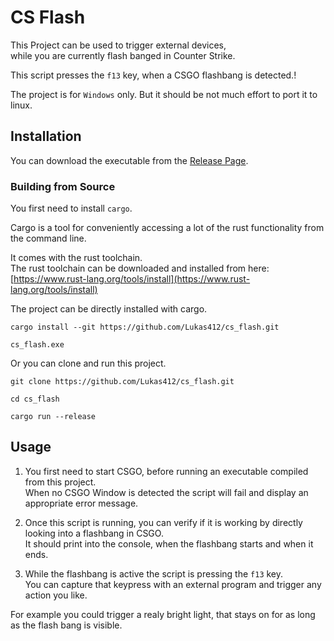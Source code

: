 # CS Flash

This Project can be used to trigger external devices, \
while you are currently flash banged in Counter Strike.

This script presses the `f13` key, when a CSGO flashbang is detected.!

The project is for `Windows` only.
But it should be not much effort to port it to linux.

## Installation

You can download the executable from the [Release Page](https://github.com/Lukas412/cs_flash/releases/latest).

### Building from Source

You first need to install `cargo`.

Cargo is a tool for conveniently accessing a lot of the rust functionality from the command line.

It comes with the rust toolchain. \
The rust toolchain can be downloaded and installed from here:
[https://www.rust-lang.org/tools/install](https://www.rust-lang.org/tools/install)

The project can be directly installed with cargo.

    cargo install --git https://github.com/Lukas412/cs_flash.git

    cs_flash.exe

Or you can clone and run this project.

    git clone https://github.com/Lukas412/cs_flash.git
    
    cd cs_flash

    cargo run --release

## Usage

1. You first need to start CSGO, before running an executable compiled from this project. \
When no CSGO Window is detected the script will fail and display an appropriate error message.

2. Once this script is running, you can verify if it is working by directly looking into a flashbang in CSGO. \
It should print into the console, when the flashbang starts and when it ends.

3. While the flashbang is active the script is pressing the `f13` key. \
You can capture that keypress with an external program and trigger any action you like.


For example you could trigger a realy bright light, that stays on for as long as the flash bang is visible.
